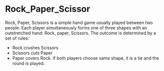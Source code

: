 # Rock_Paper_Scissor
Rock, Paper, Scissors is a simple hand game usually played between two people.
Each player simultaneously forms one of three shapes with an outstretched hand:
Rock,
paper,
Scissors.
The outcome is determined by a set of rules:
- Rock crushes Scissors
- Scissors cuts Paper
- Paper covers Rock.
if both players choose same shape, it is a tie and the round is played.
